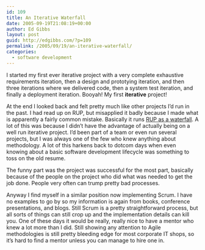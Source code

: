 ```yaml
---
id: 109
title: An Iterative Waterfall
date: 2005-09-19T21:08:19+00:00
author: Ed Gibbs
layout: post
guid: http://edgibbs.com/?p=109
permalink: /2005/09/19/an-iterative-waterfall/
categories:
  - software development
---
```

I started my first ever iterative project with a very complete exhaustive requirements iteration, then a design and prototying iteration, and then three iterations where we delivered code, then a system test iteration, and finally a deployment iteration. Booyah! My first **iterative** project!

At the end I looked back and felt pretty much like other projects I&#8217;d run in the past. I had read up on RUP, but misapplied it badly because I made what is apparently a fairly common mistake. Basically it runs [RUP as a waterfall](http://www.aanpo.org/articles/articles/How_to_Fail_with_the_RUP_-_Kruchten_and_Larman.pdf). A lot of this was because I didn&#8217;t have the advantage of actually being on a well run iterative project. I&#8217;d been part of a team or even run several projects, but I was always one of the few who knew anything about methodology. A lot of this harkens back to dotcom days when even knowing about a basic software development lifecycle was something to toss on the old resume.

The funny part was the project was successful for the most part, basically because of the people on the project who did what was needed to get the job done. People very often can trump pretty bad processes.

Anyway I find myself in a similar position now implementing Scrum. I have no examples to go by so my information is again from books, conference presentations, and blogs. Still Scrum is a pretty straightforward process, but all sorts of things can still crop up and the implementation details can kill you. One of these days it would be really, really nice to have a mentor who knew a lot more than I did. Still showing any attention to Agile methodologies is still pretty bleeding edge for most corporate IT shops, so it&#8217;s hard to find a mentor unless you can manage to hire one in.